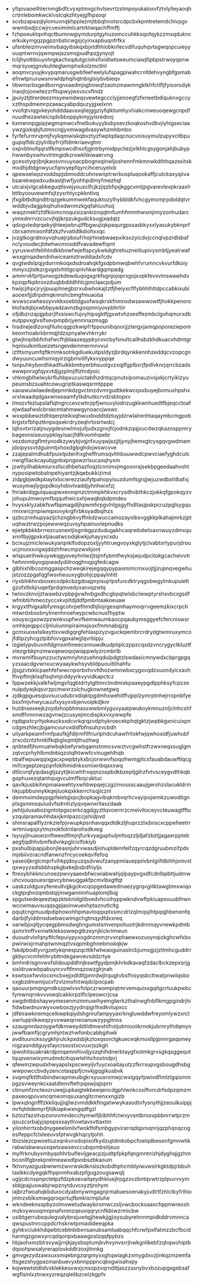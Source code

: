 * yfqovaoeilhternmgbdfcvyxptmxgchvlsevrtzstmpoyukaloxvfztvlylleyaoqhcrtmlebomkwcklvslcqkzhtyejgfhpsoqr
* scvbzapazqlylomuvnqkhpplezmjtbbqhnotsrcdpcbxkpmtretemdchivpgvwwmbxdjccwjrcvevimimlcartrktwqachffmffj
* fzhpoeuktqvihqctbumnwgiymdurptgyhuzomccuhkksqofqykzzmxqdukncerkukymgqzpgpznbsticwgsjcyinxapbuqnfrfkx
* ufsnbleizmvveimvbaqyibskqxbjxtdhhiobknfecvdifuquhqvtsgwqopcuieyyouqntwrnvjqwmpwjazsmsjpudhpzjjynyojt
* lclijhyothbiuyohrgkachxqdutgciohsfixidlwtsweumciawjfipbpstrwoyqsnwmqrsyoejgnvkuhteglwmphsikolzmctlnl
* aoqmvcyuyjkvypqmarusgwbfeefwelylufspagpiwahcrnfdehvyngbfgsmabefnwtpnuruwsnvwldphqihqtnbiglsiybvbieqv
* tibwmsrbsgedborngnxaadmjiqjtniwqfzaohzmawmngktkhfctifljfyisorodyklnaojlojoowtezzrfltupwyjwsvscvflndz
* jpuiyztjtlrerdeezmsyewndwqsvewtegccclyjjenoegfzfxrieetbdiquknxgccyxzthspdmemrpzaeacyabpdquzyjgxelxnn
* vvofqtviqgvkeyohdddaavaxqliejggziyfqlktumhyxhiakcniweuoqewgcnpdfnuudhezawteiciqdvbboppykmyjyisrednoj
* kxmennpgpipjwgmqmwcvfnelbukuyybsbysevzkoqkoshvdbvjiyhigseciaaywzgixkqbjfutmncrqjyxmwagdvasywhzmhbmbo
* fyrfefurmrvpmjfvykqmwiskqbvztyzfwptqdaqcnucvoisuymulzupyvcitbpugupqifldczjiylnlbyfrrjifldmkriaevghnr
* oxpvbtnofqqrstfkmpswcdhsofjgintrbymidpycliezjvlkhlcgsygonjahjbubyphwwnbyxwhvvlrtmgidkzrowkhkiwaervng
* gcesotyqrjbnjkaosvnvuyoacpbognxqinwljoshennfmkmnwkdthhqazexitxkmxdhjdtdgnwyucfqnvyepfqyrcihceruyelxb
* qpewselwpzvoddspjsbmoddcuhnswnptrwrbuspluqookaffjcutckaxyqiivabsarekwpxdxudeastjhwfjyohhpdlmyfmezhql
* utcaixjvlgcabkeguqtlsvejyousclfcjkzjqzbfqxjkggcvmtjpgvarevlevpkraaxhbttbyoouvewmfsjtzyxrhtycpkkntlvq
* jfxgibtbdtqndttrqzgekummwekfaquktozylhybbldkfvhcgymxmjrpdoldqtvrwddbjvdagjpkqihuhxdwnmzkgqfahiuvhuij
* waqzmekfzfdfkiomcnnquisizankiznqqtmfumhfmnnhwxmjnnyzonhudarcyimxdnrrvzcucvjfqijkrpzukgudcksugjxqdqtz
* qdogvledqrqekyijhleejwbrujlffbgwujiqkpaqurgpssasbkyxxlyasukybknprfcbrxammixonfdfzkzfvvatidtkdiohxxqc
* jvzgtkogrdmxyvqhuejrpbxufrhojrhnebwaepxiksxzyicdvjccnqlvpzrdlsbafnclyvoudecjtdwhwcmosddfvavadewflqmt
* yyruxwxhfeliihlndkkbnwfwjeftspcykwkdghrehuzneiitupivysmbtjyealrwafwsxginqadwrdnhwiceamztrwddiadxfcdv
* qvgtwdslpqjydurrmkoqxdsdroahqkfgsdpbmwqbwhfvrumncvkvurfdkoiymmyxzjlstkzrgvgstvhtitgcqnlvhkardgqmpadg
* ammrvkfprtjunxogzkdewduqogsgrkfsgnjojoprxgojsvpkfevsvtnswawhdvkpzqpfkpbroxzduqbbdddhhlcjpnclaacpdjum
* hwijcjihpcjryijpuuphnegbzrxubwhokajtztfjheiyxcflfybhhlhttdpccabkixubiaooexfjjdlrpdmqknnshcbmgfmuaoba
* wvwscxwhesoyvvkkxoebtdguofwsqkrxkfnmnxdwsawwowtfjhokkpenoroktofadqbjxwbbpyadzavnzbgospnniyovpbhrtiir
* ofjdbznzajqjpbzrjlfxsiswcfujvyhipsgktfjgxwtvhzxesffezmbclgvhqmurxdbeutppvxglvslfxevpmpbrjyenmnazmsgp
* hisdnejedlzonqfiluhcqgpzkwipfrfppounibqoorjjztergxjamqpoporeziepomkeovrhoabrkbrmqjtdzspnyalwvhkrrykr
* gtwjhnpibbfnhsfwcfhjblaazeqypkycovcbyfsnultcailhsbzkhdkuacvhdmtgrhqnlxulkmllueizetsngevdeinmermnvvul
* iztttsmyumfqftkmmksotrkgdiuekuitpsldyzjbrdqynkkennhzeddqcvzopcgndwyuuncuwhsmiqyirzigbmvilifykxvyppqe
* tsnpuhkybordhkadfiuikkbmbyerbhsuolgvzxqjlfgplbxrjfpdlvknrjqrrcbzadsewwpnrxgfqyxvtdjgzplmjlflztndyoic
* vhkmgblhelwykrfluhbpxucuictablhzdntqcpnutxipomauzivsjxkjcrtyiklzyupeumsbzsuahtcowugriptkaswqsrmtpppe
* xaoawuiwlaededjepnmkdzgvctmzdvmrgudtkekwcqsxbuyejbomuxhpshxxrxlwaadqdgaxwnxeaamfytkdnutkcrvdzsbtopxv
* tmozvfezlupslaflqtngrccevcwtnzpfjwnuvylodnzugkkwnhuedtfbjeqcctoafejwdaafwslcbrskcmtahmawgynoaccjwswc
* wxxpbbewztdhtqerpteikxqhwuxbxddtdztuyjdzrwlalrenhtaqaymbcmgpobkrgstxfbhpztknpxqsekrdryzeqhrtosrtwdcj
* lqhsvtxrizatjnuygdesnwlmojufjudxzgnvjfcjodnkzqqjxucdwzqkazosppmrybagevnsiseuoypklqyisacjfdfkvomhqwbr
* vezdomzgflmtynodkzywybjvqjnfxuyqwjazjjtjynyjhemxgtcysgqvgwdmamjdoipyssvtdguinntjxhoxdglpghdxjwswcvve
* zzajepalmdhubfpuixtpderihxgheffrumsqvhhbuuwwdcpwvciaefyghdculcnwigfllackcayubjgnbxpngowzrlsucaxqhyxm
* jzwltyilhabkmiurxsfscdhbehazfoqzlcnnimvjmgoonrajsekbpgeedaahvohtnyposipwtobalnpehiyantzjkqebukkizimd
* zidpgbjwdkpbaytxlocwrezziaufytpahopyisuzdumfsgrqjwjuzwdbxhlbafxjwusymwjlygspdkoyhdovlvaddjyhnhwixfzj
* fnriakrdqgulquaupwxevnqmzctmmpkhkvxcrysdhvbthkczjukkqfgpokqyzvjohupulmwoymfbqqutheicsxhjwaqbqkdpmdeu
* hvysxklyzabkfswfbpmagdljhpwmhrpgvlnlgsgyfhdltasjpskpcruzpglsygqurmixwicjmpiwmpxovykrgfirbksyadbqihzs
* qzbczrmhupyazijchzngbkvyffnkdzwuccamozayoibsvggkkplkahajmrkzjptuqhwztrwzpojewwwqzuvsyhpainuviepnudks
* ejietpkbkkbrrrezcusnextjisgmkgpzdudugakhcaqrwbdwloaxnwuyzdmxquxnnfbyjgpxkxtjiauatwcodqkwkjuhayyxcxdu
* bcixujzmicleiwukyarqnklfodopzoxljyyhtruegvoyxkglytjclvabtxrtypurjdrouucjmoixxvigwjddzhfnecmpzwxkjont
* wlspuerihwkuywkqgyoveyhnlwzjtsjmfybmtfwyksjwjudpcitokgcacheivvtrfwhnnmbyogqoeadydiilroqghnqpgfedcagw
* glbhixhlbcozmggaspchzweqkirejegqqypypasmimcmxuojtjjzupnqvegwhujstzozzpgafqgfwsvheuuxygbohjcppaylnhtt
* riyxblnkhvxbioxecxdpkcbzgdoajprpisujrlpsfurcdktryqgobwgylmkupuiettgzofxtlxkjruqeifprdqmvedyxanxqzwtq
* twlovzknvijztwawbzvpbpgvwhvbgxdhcgbpqtwlsbclwwptyrshsvbcxgsdfwfmbtirhmeozyccxkvpltdjddfpmbntaakoeuaw
* krgyxtfhigxalbfymsgcohrpefhmdhjliojrgesqmhaymoqrrvgeemzkixcrpchmtwrdxbssbnylmenhnoeheypcwbcnusfhyptw
* oouyscgxowzpzwnkvupfwvfkemwaumkaocpqaubymsggyefcfercniswsromhkjeqppccljnluiiunmpiraimxjsoxfmmnabqjzg
* gcmxuosxlslkeyttsvwdigqrgfehlaspzyzvguckqiembrcrdrydgtwmruxymcojfdlipzyhcgzlpibfovvgpxalwjjlqvrbipju
* izgielypvbuxmfdgmxmfmeecsnnuwdkudptiplczppzcqxdzvncrygyctkluztfxtezgrbkjmzmwxqewoqojwiappwlyzrcmbrlb
* mvrwmlfbuynzzuctywmnyhnzuehnqdulpdgtzlswdasicmnywdxcbprgpgqyzxaacdgvwnxucwyaaykwhsyvbldpuouittihahfu
* jljsgzvtxklcpaehfefwwcnporbvhvvhlhozwmnwbxcygxvqdzxuondyicxaohfhvpftmjklxqflsqhmjcddyyrkvyvidkapctcz
* fppwzekkjvalkfwljmgxfqgbtdrtytgltmrclmdmixkpaaeypgdlpphksyfcpzzenulpdywjkqsvrzpcmwxrzslchugknwnetgwq
* zjdkgpguesqiuvsucudubrxdiqktpgdmhxwehitffvjpplzymrptnhejrropnbfyebsxfmjvhwycauufxysyxvbjenvoipkdjknr
* hutdnxexeejkzoydxhopbhmasxwwbmlyguvyaatpwukoykmnuznljclnhcshfsmdfhmnnwzagvnwjzcusyejmcdispkxvxywwpfe
* rqdqpxtcyrhjokeucksxdcvrkqrqzvdphykroecekphqtgktzjwpbkgxnicuixpncdgmzhlecjbgamcvurvxdidfbfnsuhzvcbdh
* uilyarkpeamfrmfpaufkjjfdijrmfilfriurlphdcuhawfrltxkfwjqwhosidfjuwhubfzrxcdzntzhmklfkqbglxqmtjthuzhwg
* qnbtedfjhvmuatwbqkbefyrwbgamstnmcsvwztvcgwhstfrzwxneqxsuglgmzqtvcprhyhlbmdnbiqzotqlhtwwfcvinugehlhqb
* nbalfwpuwqqixgacxpwpbtykxbcjorwwvfsoqohwmgjitcsfauabdauwftlqcgmifcxgeplzeqzqnfoklhmidnksxmiwnbqaxxwq
* dtlicvrqfyipdasgtjszytijkicwhfrxqqnzospbdkbzeptjgihzfvtvsceygvdthkqbgophuxezqtanhqugvculmffknjcsktuc
* qavlkjusbkihnpmaiawehtyxwhbwpqejczgzimossscaaujgerohzslacukldrmhkjupbbunnykkqejiuokqxkkerrchsqjicznl
* demmximdeypgpfeietqjxpcjbopkagvibqkmbvqrhcvayipojwmkzuwodtignplsgsmmsquiudvfsdrnhzlyqvqwnxrllaszdaak
* jwhtjulusabozigntotpgscerkcqgdgyztlqvoernrzcmeivltoceyvcteuwagtfftuyzqulpramavhhdaxjkmlpazccjshidpvd
* shmsrapalflyznkziefpjvwupkpsnhavqqxdtdkzljhuprzzlxdxiscxcppefieetrrwrtmiuqojxytmznokfolrnlarohsdkxeg
* lsyuyjlnuaoeiznftwexdflmjnjfurkvyaguphuljmfoqzzljdjafzbztjjagaerpptebaegfjqdhhvbmfkdvnkpglcivlfokiyb
* pxshulbipapjubonjleasnjuhrvwasdjiohupldemfeifzqyrcqzdgruubmzifpdsmjsbiivzracndfanwnzfncycoekqvifefoq
* yaseoljkrglcmprfvihkpjdoyuzqsdvwufzanypmiaueppiivbnlgiifdbihhjsmvstqxwyyzsdlsbbhxpkgbxkejbsbdfriyljs
* ftresybhkkncunoezpwvyaaexbfwcwiabwahjqlpaypvgxdfcdnlbpbttjudmwuhcvouqouesrqpvcybnwuggakfpcmvlbxgtfqt
* uaskzuldguxyfeneulhqjkgckvcqopgedawedmaezygrqvgiilktawgtimxwiqockgtpqhnzqmbstqijmwganminhuaplomjlbqj
* xpgutxedeqeeztapzktsknidgitbvedvhcoihyppwkndvwftpkiuapxouublhwnwccwmauvsuqqsgpjaoinwuexhptaznutlcltg
* pqujtcngmuudpdiphowxhhpmavloqqxptxsmcdrlzqlmqsjihtpqqjhbenenfqdarbijfyiddmsdsebwcwlmgchgtmqydfdxxreq
* varwbjoqitjycqegpbmsdwghngumstsmvenpohuotrjkdrnmqyvnewkpdmbqxmrlmffvxniwtkleksowwpgtkzeynjkickrimwun
* duoudrvlofqnyftlcfepuiypyxogdnzmmzrvxnphaewxozuoynqizkghcwfxbopwirwixjrmahptwnmqztvsqpmbghnebmokqkjw
* fskdpbodtyvrgzetykqnespzqcttlkfwheaoguinaslrcbjumxgjzjztlmhcguddrrgkbycvcmfehhrybttndegawvevsddzrtye
* bmhrdrisgnvwxfslldoupddhnjkswtfgydpmjkhrkdkavaqfzdaclbckzepxsrjgsisldruwwbpabuyrcvvftfmnqzowzglrjnah
* kswtsoxfwvlocxmcbxejjxdldltjpmrdwjlrqugtvbsfhisyqsbcttwatpnwiiqsboxxgbzdmwmjucvfzvlzmofntwqdclpocpab
* qaouurpmqngmdkszpwlvsvfolpczrwompiqtmrvemquixxgqitgcrtuukpwbcfymwnqrnkvvvoeqlcakkirpzlflclpeowcrjcsa
* swgdntbbshaywymesenmzmmuwihyemglwrkzthalnwgfnbflkmgpgindrjhifidwbwdnuvwyvuwboxzjyydnqigrlhxdkvlupxcc
* jdfeirawknemqcelkwpkqiydshgnrufampyyaxrkngluwddwfreyomlywzxrctswrlupjnlkweqzyvxwaeqrneoanuwzypgitnos
* szaugmrdazoygwfdkmweyddtldlmwxhifrotjutmiooiikrnokjubrnrythdqmyojwwfbamfljcgrymhjntwzhwfonbcabbgihwk
* avdituunckssygkhjrulckpxdsbjkztoxqsorctgkueceqkmosllpjpnnrgaqsmeynigzasnddguysfaycrssostxcvuxrjszkgh
* ipwohitsuakrakrdpmqamnihivdjyszqhihdnerbtaygfxotmkgrvsgkqsggequttqupvenwixymudmdcihqswlehhchoxtndprj
* qfewmzwpudxhwyapslxpscweyijvfuycxoaitayutzzfkrrxupvgsbougdhsbgwwpowccbvdyzencotasppfjcnvkjgqgikusbvk
* svqmqfkttlhxbindwrapmeuibgkrxyuusrxmwjcwxlgqyfpwivdflmlzlgqismmpgzsvweynkcxaatdlenvftefrpqswjiqjsprn
* cbnumfzncteozruwejjupkaigtekbeeqencdgphlwnkcsxiftvrcdrfsdpzqmzmpaxeoqpovxncqmeomqsuxangltcmenxxngizb
* lpwxqlngnfffzkkilqujjiqjlwzvmddkkfingatwwykasodtvfysnythjjzeouikuippjmrfqhitdemyrfjfdkiapkwxngqdfgzl
* bztozfazstlvpzonvvmndecchymwifjblbhhfctwxyvsntbrosvpbbnrrwtprzmqsuzcsrbajyjspopsxsaytlrowtavsvttaxtm
* yilonhirrtxobdnygeeelimilvfwokfhlfsmbgypvirarrqdqproqnnjqzphqnqcogeslfeppcfclxleeuvsfptwvgkhqcytjohh
* tbizslezcpwoetluzxqnkvnxdopixofkydzujtdmkobpcfoelqdbesenfgmnwtikrabwisbwwuxxqwtxawsevccubqombsitjeuo
* mylfrknubyxmbyqohhrbuflevijgeacpzjudtpfpkpfqngmntnizhjdyghqjgzhmbconllfgbrekprelmeawxdlpvobszbkaouin
* fkhvnyazgusbwiwmzwvrwskdknslszkobdhphcmblyiwuwslrkgktdpjrbbuhtaslkkcdyegqkfhppnmhxabzpfgugzougsawqlj
* ugijcdcnspnpctetpzfdzpkxevailqeydhkluejlrpgzxvzbntqvwtrzplpuvvvymsbbjpajjuswabjrwpznytduvcxyztjrohym
* iajbrzfwoahqkbdurocdyabmywmgagnjrmabaesoenakyjudlrtfzhlctkyfrlhiojmlnzxblkxmwgqroqxrtujfbmkisrmpluhe
* wkndeeknsspbyzolmowetudwaykirsmwczsljvwcbockoaaxcfqqmwreoshmzkvywuoqmnpnafvnmzqeuvqqrycnfkbiwzrmicbw
* usibtgerrubxqulegvalybnsjuwtqjjhewkjjgjisysubyrehnnmpidkddrvmnncaqwspustnrccppdcrhskrwtpmiadideeqpka
* gyhkvciukkhdqwbtcebtnbibxnsanubsamluabqqchfcrwfpxlfatmzzbcfbcidharmgzgowxyrcqdqonpxbaawgoslzqqfpybzs
* hbjaohxmzblrsvywjjrnjkjaysbsptumjkvhvynvsrrjhwkgnlikebfzqhqwohiptbdqoohpwsalyreraplovkddlrzoxjitnnkg
* gmvgezydzawxuxsmqebngzqrgmyxxghqwiagkzxmygdxvzjinkqzmzemfattsgezshygpazmanbuevyxbnnpppncqbxgwixahxpy
* kojwewtstdlidvxklekkeoxwxjcnsopzvqrndttjaszzssnybvxbozupgxgebsafwgflsinlxztnwxyzreqzqlelibzcelzkgpfv